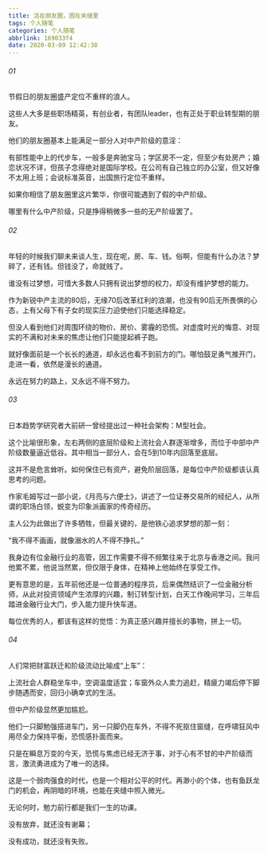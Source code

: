 ```yaml
---
title: 活在朋友圈，困在夹缝里
tags: 个人随笔
categories: 个人随笔
abbrlink: 169033f4
date: 2020-03-09 12:42:38
---
```


###### 01

节假日的朋友圈盛产定位不重样的浪人。

这些人大多是些职场精英，有创业者，有团队leader，也有正处于职业转型期的朋友。

他们的朋友圈基本上能满足一部分人对中产阶级的意淫：

有部性能中上的代步车，一般多是奔驰宝马；学区房不一定，但至少有处房产；婚恋状况不详，但孩子念得绝对是国际学校。在公司有自己独立的办公室，但又好像不太用上班；会说标准英音，出国旅行定位不重样。

如果你相信了朋友圈里这片繁华，你很可能遇到了假的中产阶级。

哪里有什么中产阶级，只是挣得稍微多一些的无产阶级罢了。

<!-- more -->

###### 02

年轻的时候我们聊未来谈人生，现在呢，房、车、钱。俗啊，但能有什么办法？梦碎了，还有钱。但钱没了，命就贱了。

谁没有过梦想，可惜大多数人只拥有说出梦想的权力，却没有维护梦想的能力。

作为新锐中产主流的80后，无缘70后改革红利的浪潮，也没有90后无所畏惧的心态，上有父母下有子女的现实压力迫使他们只能选择稳定。

但没人看到他们对周围环绕的物价、房价、雾霾的恐慌。对虚度时光的悔意、对现实的不满和对未来的焦虑让他们只能提起裤子跑。

就好像面前是一个长长的通道，却永远也看不到前方的门。哪怕鼓足勇气推开门，走进一看，依然是漫长的通道。

永远在努力的路上，又永远不得不努力。

###### 03

日本趋势学研究者大前研一曾经提出过一种社会架构：M型社会。

这个比喻很形象，左右两侧的底层阶级和上流社会人群逐渐增多，而位于中部中产阶级数量逼近低谷。其中相当一部分人，会在5到10年内回落至底层。

这并不是危言耸听。如何保住已有资产，避免阶层回落，是每位中产阶级都该认真思考的问题。

作家毛姆写过一部小说，《月亮与六便士》，讲述了一位证券交易所的经纪人，从所谓的职场白领，蜕变为印象派画家的传奇经历。

主人公为此做出了许多牺牲，但最关键的，是他铁心追求梦想的那一刻：

“我不得不画画，就像溺水的人不得不挣扎。”

我身边有位金融行业的高管，因工作需要不得不频繁往来于北京与香港之间。我问他累不累，他说当然累，但仅限于身体，在精神上他始终在享受工作。

更有意思的是，五年前他还是一位普通的程序员，后来偶然结识了一位金融分析师，从此对投资领域产生浓厚的兴趣，制订转型计划，白天工作晚间学习，三年后踏进金融行业大门，步入能力提升快车道。

每位优秀的人，都该有这样的觉悟：为真正感兴趣并擅长的事物，拼上一切。

###### 04

人们常把财富跃迁和阶级流动比喻成“上车”：

上流社会人群稳坐车中，空调温度适宜；车窗外众人卖力追赶，精疲力竭后停下脚步随遇而安，回归小确幸式的生活。

但中产阶级显然更加尴尬。

他们一只脚勉强搭进车门，另一只脚仍在车外，不得不死抠住窗缝，在呼啸狂风中用尽全力保持平衡，恐慌感扑面而来。

只是在瞬息万变的今天，恐慌与焦虑已经无济于事，对于心有不甘的中产阶级而言，激流勇进成为了唯一的选择。

这是一个弱肉强食的时代，也是一个相对公平的时代。再渺小的个体，也有鱼跃龙门的机会，再阴暗的环境，也能在夹缝中照入微光。

无论何时，勉力前行都是我们一生的功课。

没有放弃，就还没有谢幕；

没有成功，就还没有失败。
